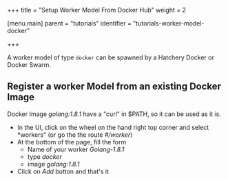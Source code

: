 +++
title = "Setup Worker Model From Docker Hub"
weight = 2

[menu.main]
parent = "tutorials"
identifier = "tutorials-worker-model-docker"

+++

A worker model of type `docker` can be spawned by a Hatchery Docker or Docker Swarm.

## Register a worker Model from an existing Docker Image

Docker Image *golang:1.8.1* have a "curl" in $PATH, so it can be used as it is.

* In the UI, click on the wheel on the hand right top corner and select *workers" (or go the the route *#/worker*)
* At the bottom of the page, fill the form
    * Name of your worker *Golang-1.8.1*
    * type *docker*
    * image *golang:1.8.1*
* Click on *Add* button and that's it
